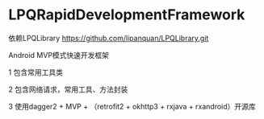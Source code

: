 # LPQRapidDevelopmentFramework
依赖LPQLibrary https://github.com/lipanquan/LPQLibrary.git

Android MVP模式快速开发框架

1 包含常用工具类

2 包含网络请求，常用工具、方法封装

3 使用dagger2 + MVP + （retrofit2 + okhttp3 + rxjava + rxandroid）开源库
